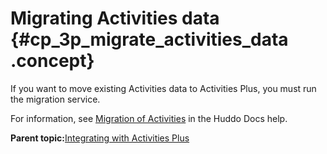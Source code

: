 # Migrating Activities data {#cp_3p_migrate_activities_data .concept}

If you want to move existing Activities data to Activities Plus, you must run the migration service.

For information, see [Migration of Activities](https://docs.huddo.com/boards/cp/migration/) in the Huddo Docs help.

**Parent topic:**[Integrating with Activities Plus](../install/cp_3p_integrate_intro.md)

